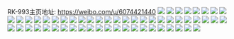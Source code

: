 RK-993主页地址: https://weibo.com/u/6074421440 
![](https://wx4.sinaimg.cn/mw2000/006D5Evmly1h913z6a7c7j30n01dswys.jpg) 
![](https://wx4.sinaimg.cn/mw2000/006D5Evmly1h913zaoz53j31sc2dse82.jpg) 
![](https://wx4.sinaimg.cn/mw2000/006D5Evmly1h913ze721pj32c0340qv5.jpg) 
![](https://wx4.sinaimg.cn/mw2000/006D5Evmly1h913zjw5xbj31x22ixb2a.jpg) 
![](https://wx4.sinaimg.cn/mw2000/006D5Evmly1h913z3b2p1j32c0340b2b.jpg) 
![](https://wx4.sinaimg.cn/mw2000/006D5Evmgy1h7ukvd34d3j30n01dsjub.jpg) 
![](https://wx4.sinaimg.cn/mw2000/006D5Evmgy1h7lflf174hj30u0140n49.jpg) 
![](https://wx4.sinaimg.cn/mw2000/006D5Evmgy1h7lfldi44fj30u0140guh.jpg) 
![](https://wx4.sinaimg.cn/mw2000/006D5Evmgy1h7edxa8xq1j31400u07bi.jpg) 
![](https://wx4.sinaimg.cn/mw2000/006D5Evmgy1h7edxayftbj30u01400zx.jpg) 
![](https://wx4.sinaimg.cn/mw2000/006D5Evmgy1h7edyb552fj30u014045h.jpg) 
![](https://wx4.sinaimg.cn/mw2000/006D5Evmgy1h6lji9sw8tj30u01410x8.jpg) 
![](https://wx4.sinaimg.cn/mw2000/006D5Evmgy1h6ljicjrcij30u014076b.jpg) 
![](https://wx4.sinaimg.cn/mw2000/006D5Evmgy1h6ljid3t0gj30u011rq6r.jpg) 
![](https://wx4.sinaimg.cn/mw2000/006D5Evmly1h67tfnrok5j32c0340e83.jpg) 
![](https://wx4.sinaimg.cn/mw2000/006D5Evmly1h67tfsexguj32c03407wj.jpg) 
![](https://wx4.sinaimg.cn/mw2000/006D5Evmly1h67tfxr04rj32c0340npf.jpg) 
![](https://wx4.sinaimg.cn/mw2000/006D5Evmly1h5km9fzdeqj32c0340u10.jpg) 
![](https://wx4.sinaimg.cn/mw2000/006D5Evmly1h5fwduueg1j31sc2dshdu.jpg) 
![](https://wx4.sinaimg.cn/mw2000/006D5Evmly1h59qpggk6tj323u35su0x.jpg) 
![](https://wx4.sinaimg.cn/mw2000/006D5Evmly1h55a6mar26j30lu153afw.jpg) 
![](https://wx4.sinaimg.cn/mw2000/006D5Evmly1h55a6npncyj30n01dsthr.jpg) 
![](https://wx4.sinaimg.cn/mw2000/006D5Evmly1h55a6luspcj30n01dsx0u.jpg) 
![](https://wx4.sinaimg.cn/mw2000/006D5Evmly1h55a6o4tm4j30n014wtg7.jpg) 
![](https://wx4.sinaimg.cn/mw2000/006D5Evmly1h4zdvaaau2j32472tk7wj.jpg) 
![](https://wx4.sinaimg.cn/mw2000/006D5Evmly1h4zdvefjy6j30n01dshbc.jpg) 
![](https://wx4.sinaimg.cn/mw2000/006D5Evmly1h4zdvhg8omj30n01dstu3.jpg) 
![](https://wx4.sinaimg.cn/mw2000/006D5Evmly1h4zdvr1u3ej32c0340u10.jpg) 
![](https://wx4.sinaimg.cn/mw2000/006D5Evmly1h4zdvwwcdej32c033zu0x.jpg) 
![](https://wx4.sinaimg.cn/mw2000/006D5Evmly1h4zdw0kfqaj30n01ds7s8.jpg) 
![](https://wx4.sinaimg.cn/mw2000/006D5Evmly1h4zdw4hmd6j30n01dsx3l.jpg) 
![](https://wx4.sinaimg.cn/mw2000/006D5Evmly1h4zdw7k1elj30n01dsh5d.jpg) 
![](https://wx4.sinaimg.cn/mw2000/006D5Evmly1h4zdwb2yv7j30n01dsh2z.jpg) 
![](https://wx4.sinaimg.cn/mw2000/006D5Evmly1h4zdwlbw1qj32d2340b2b.jpg) 
![](https://wx4.sinaimg.cn/mw2000/006D5Evmly1h4pa7c479oj33402c0e83.jpg) 
![](https://wx4.sinaimg.cn/mw2000/006D5Evmly1h4pa6ws5cmj31sc2ds4qq.jpg) 
![](https://wx4.sinaimg.cn/mw2000/006D5Evmly1h4pa7hroqkj31sc2ds4qq.jpg) 
![](https://wx4.sinaimg.cn/mw2000/006D5Evmly1h4pa7nwml7j31sc2dshdu.jpg) 
![](https://wx4.sinaimg.cn/mw2000/006D5Evmly1h4pa74a9sxj31sc2dshdu.jpg) 
![](https://wx4.sinaimg.cn/mw2000/006D5Evmly1h4pa7tuaqjj31sc2dskjm.jpg) 
![](https://wx4.sinaimg.cn/mw2000/006D5Evmly1h4gq6691jrj30jb0gmacg.jpg) 
![](https://wx4.sinaimg.cn/mw2000/006D5Evmly1h4gq7tm6k9j30iw0wbmze.jpg) 
![](https://wx4.sinaimg.cn/mw2000/006D5Evmly1h44f86yqj2j32c03407wh.jpg) 
![](https://wx4.sinaimg.cn/mw2000/006D5Evmly1h44f8b19raj32c03404qs.jpg) 
![](https://wx4.sinaimg.cn/mw2000/006D5Evmly1h3v6bjiswmj30mz12jjwx.jpg) 
![](https://wx4.sinaimg.cn/mw2000/006D5Evmly1h3pfgwistgj30mf13t7fn.jpg) 
![](https://wx4.sinaimg.cn/mw2000/006D5Evmly1h3pfgw3j66j30l119jwny.jpg) 
![](https://wx4.sinaimg.cn/mw2000/006D5Evmly1h3pfhi3mb7j30n01ds1kx.jpg) 
![](https://wx4.sinaimg.cn/mw2000/006D5Evmly1h3b65kt4bfj30n01dsaib.jpg) 
![](https://wx4.sinaimg.cn/mw2000/006D5Evmly1h3b65mo0cpj32c0340hdt.jpg) 
![](https://wx4.sinaimg.cn/mw2000/006D5Evmly1h3b65vcb98j32c0340b2a.jpg) 
![](https://wx4.sinaimg.cn/mw2000/006D5Evmly1h3b67hc9koj310t2c0u08.jpg) 
![](https://wx4.sinaimg.cn/mw2000/006D5Evmly1h33ac5oxn2j32c0340b2a.jpg) 
![](https://wx4.sinaimg.cn/mw2000/006D5Evmly1h2ricw5hzsj30u013zaji.jpg) 
![](https://wx4.sinaimg.cn/mw2000/006D5Evmly1h2p4ywzrpej30n01dsqtv.jpg) 
